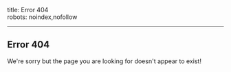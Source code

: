 title: Error 404  
robots: noindex,nofollow  

----

## Error 404
We're sorry but the page you are looking for doesn't appear to exist!

